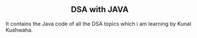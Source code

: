 <h2 align = 'center' >DSA with JAVA</h2>
It contains the Java code of all the DSA topics which i am learning by Kunal Kushwaha.

